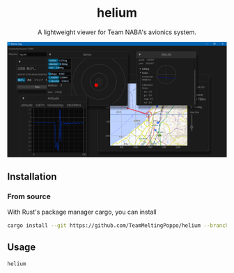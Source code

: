 <div align="center">

# helium

A lightweight viewer for Team NABA's avionics system.

</div>

![helium](docs/images/screenshots.png)

## Installation

### From source

With Rust's package manager cargo, you can install

```sh
cargo install --git https://github.com/TeamMeltingPoppo/helium --branch main
```

## Usage

```sh
helium
```
